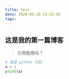 ```yaml
---
title: test
date: 2020-05-16 13:52:58
tags:
---
```



## 这是我的第一篇博客
> 引用能用吗？

```python
# 我是 python 代码
a = 1
print(a)
```
